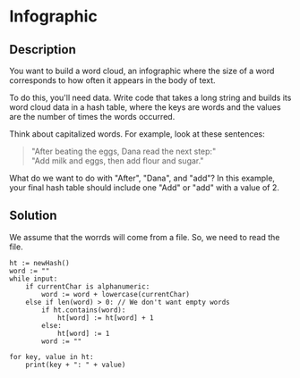 # Infographic
## Description
You want to build a word cloud, an infographic where the size of a word corresponds to how often it appears in the body of text.

To do this, you'll need data. Write code that takes a long string and builds its word cloud data in a hash table, where the keys are words and the values are the number of times the words occurred.

Think about capitalized words. For example, look at these sentences:

> "After beating the eggs, Dana read the next step:"  
> "Add milk and eggs, then add flour and sugar."

What do we want to do with "After", "Dana", and "add"? In this example, your final hash table should include one "Add" or "add" with a value of 2.

## Solution
We assume that the worrds will come from a file. So, we need to read the file.
```
ht := newHash()
word := ""
while input:
    if currentChar is alphanumeric:
        word := word + lowercase(currentChar)
    else if len(word) > 0: // We don't want empty words
        if ht.contains(word):
            ht[word] := ht[word] + 1
        else:
            ht[word] := 1
        word := ""

for key, value in ht:
    print(key + ": " + value)
```
